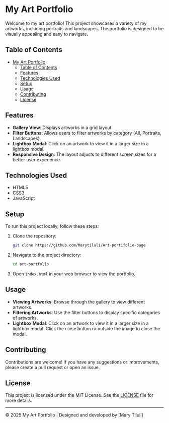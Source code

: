 # My Art Portfolio

Welcome to my art portfolio! This project showcases a variety of my artworks, including portraits and landscapes. The portfolio is designed to be visually appealing and easy to navigate.

## Table of Contents

- [My Art Portfolio](#my-art-portfolio)
  - [Table of Contents](#table-of-contents)
  - [Features](#features)
  - [Technologies Used](#technologies-used)
  - [Setup](#setup)
  - [Usage](#usage)
  - [Contributing](#contributing)
  - [License](#license)

## Features

- **Gallery View**: Displays artworks in a grid layout.
- **Filter Buttons**: Allows users to filter artworks by category (All, Portraits, Landscapes).
- **Lightbox Modal**: Click on an artwork to view it in a larger size in a lightbox modal.
- **Responsive Design**: The layout adjusts to different screen sizes for a better user experience.

## Technologies Used

- HTML5
- CSS3
- JavaScript

## Setup

To run this project locally, follow these steps:

1. Clone the repository:
    ```bash
    git clone https://github.com/Marytiluli/Art-portifolio-page
    ```
2. Navigate to the project directory:
    ```bash
    cd art-portfolio
    ```
3. Open `index.html` in your web browser to view the portfolio.

## Usage

- **Viewing Artworks**: Browse through the gallery to view different artworks.
- **Filtering Artworks**: Use the filter buttons to display specific categories of artworks.
- **Lightbox Modal**: Click on an artwork to view it in a larger size in a lightbox modal. Click the close button or outside the image to close the modal.

## Contributing

Contributions are welcome! If you have any suggestions or improvements, please create a pull request or open an issue.

## License

This project is licensed under the MIT License. See the [LICENSE](LICENSE) file for more details.

---

© 2025 My Art Portfolio | Designed and developed by [Mary Tiluli]